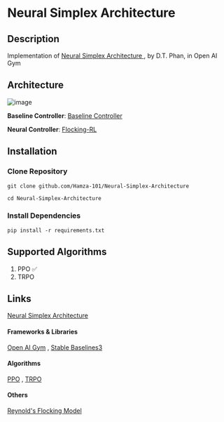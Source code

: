 # Neural Simplex Architecture
## Description
Implementation of [Neural Simplex Architecture
](https://arxiv.org/abs/1908.00528), by D.T. Phan, in Open AI Gym 





## **Architecture**
![image](https://github.com/Hamza-101/Neural-Simplex-Architecture/assets/45544623/ea18228c-9800-4e26-a202-77b219eabdbf)


**Baseline Controller**: [Baseline Controller](github.com/Hamza-101/BaselineNSA)

**Neural Controller**: [Flocking-RL](github.com/Hamza-101/Flocking-RL)


## Installation
### Clone Repository
```git clone github.com/Hamza-101/Neural-Simplex-Architecture```

```cd Neural-Simplex-Architecture```

### Install Dependencies
```pip install -r requirements.txt```


## Supported Algorithms 
<ol>
  <li>PPO ✅ </li>
  <li>TRPO  </li> 
</ol>

## Links
[Neural Simplex Architecture](https://arxiv.org/abs/1908.00528) 

#### Frameworks & Libraries
[Open AI Gym](https://www.gymlibrary.dev/index.html) ,
[Stable Baselines3](https://www.gymlibrary.dev/index.html)

#### Algorithms
[PPO](https://openai.com/research/openai-baselines-ppo) ,
[TRPO](https://spinningup.openai.com/en/latest/algorithms/trpo.html#trust-region-policy-optimization)

#### Others
[Reynold's Flocking Model](https://en.wikipedia.org/wiki/Boids)

